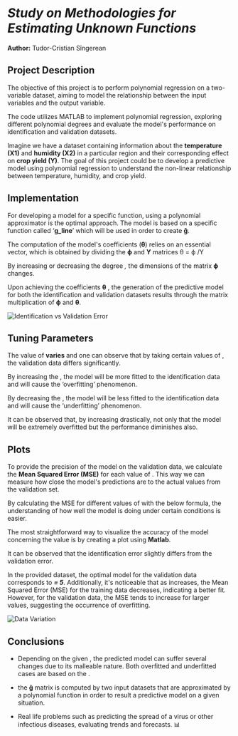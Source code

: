 # ***Study on Methodologies for Estimating Unknown Functions***

**Author:** Tudor-Cristian Sîngerean

## Project Description

The objective of this project is to perform polynomial regression on a two-variable dataset, aiming to model the relationship between the input variables and the output variable.

The code utilizes MATLAB to implement polynomial regression, exploring different polynomial degrees and evaluate the model's performance on identification and validation datasets.

Imagine we have a dataset containing information about the **temperature (X1)** and **humidity (X2)** in a particular region and their corresponding effect on **crop yield (Y)**. The goal of this project could be to develop a predictive model using polynomial regression to understand the non-linear relationship between temperature, humidity, and crop yield.


## Implementation

For developing a model for a specific function, using a polynomial approximator is the optimal approach. The model is based on a specific function called ‘**g\_line**’ which will be used in order to create **ĝ**.

The computation of the model's coefficients (**θ**) relies on an essential vector, which is obtained by dividing the **ϕ** and **Y** matrices θ = ϕ /Y

By increasing or decreasing the degree *,* the dimensions of the matrix **ϕ** changes.

Upon  achieving  the  coefficients **θ** , the generation of the predictive model for both the identification and validation datasets results through the matrix multiplication of **ϕ** and **θ**.

![Identification vs Validation Error](https://github.com/s1ng3/Shoe_Shop/assets/89934251/e782270f-f5f6-4bf7-82b9-0d9204ee1e27)

## Tuning Parameters

The value of **varies** and one can observe that by taking certain values of **<var>**, the validation data differs significantly.

By increasing the **<var>**, the model will be more fitted to the identification data and will cause the ‘overfitting’ phenomenon.

By decreasing the **<var>**, the model will be less fitted to the identification data and will cause the ‘underfitting’ phenomenon.

It can be observed that, by increasing drastically, not only that the model will be extremely overfitted but the performance diminishes also.

## Plots

To provide the precision of the model on the validation data, we calculate the **Mean Squared Error (MSE)** for each value of **<var>**. This way we can measure how close the model's predictions are to the actual values from the validation set.

By calculating the MSE for different values of **<var>** with the below formula, the understanding of how well the model is doing under certain conditions is easier.

The most straightforward way to visualize the accuracy of the model concerning the value is by creating a plot using **Matlab**.

It can be observed that the identification error slightly differs from the validation error.

In the provided dataset, the optimal model for the validation data corresponds to **<var> = 5**. Additionally, it's noticeable that as increases, the Mean Squared Error (MSE) for the training data decreases, indicating a better fit. However, for the validation data, the MSE tends to increase for larger values, suggesting the occurrence of overfitting.

![Data Variation](https://github.com/s1ng3/Shoe_Shop/assets/89934251/a58d61ae-aa15-498f-ad49-af4e9e9bef13)

## Conclusions

- Depending on the given **<var>**, the predicted model can suffer several changes due to its malleable nature. Both overfitted and underfitted cases are based on the **<var>**.

- the **ĝ** matrix is computed by two input datasets that are approximated by a polynomial function in order to result a predictive model on a given situation.

- Real life problems such as predicting the spread of a virus or other infectious diseases, evaluating trends and forecasts. 📊
